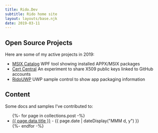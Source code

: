 ```yaml
---
title: Rido.Dev
subtitle: Rido home site
layout: layouts/base.njk
date: 2019-03-11
---
```



## Open Source Projects

Here are some of my active projects in 2019:

- [MSIX Catalog](https://github.com/ridomin/msix-catalog) WPF tool showing installed APPX/MSIX packages
- [Cert Central](https://bit.ly/certcentral) An experiment to share X509 public keys linked to GitHub accounts
- [RidoUWP](https://github.com/ridomin/ridouwp) UWP sample control to show app packaging information

## Content

Some docs and samples I've contributed to:

<ul class="listing">
{%- for page in collections.post -%}
  <li>
    <a href="{{ page.url }}">{{ page.data.title }}</a> -
    <time datetime="{{ page.date }}">{{ page.date | dateDisplay("MMM d, y") }}</time>
  </li>
{%- endfor -%}
</ul>




